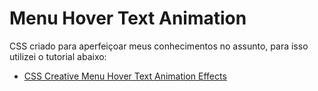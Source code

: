 
# Menu Hover Text Animation

CSS criado para aperfeiçoar meus conhecimentos no assunto, para isso utilizei o tutorial abaixo:  
- [CSS Creative Menu Hover Text Animation Effects](https://www.youtube.com/watch?v=I90no1eQ45E&t=207s&ab_channel=OnlineTutorials)
